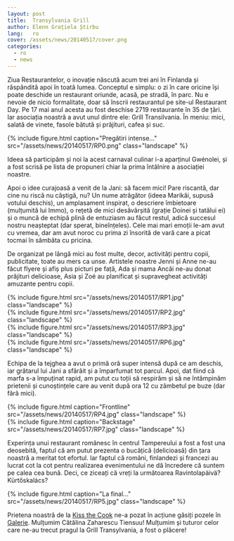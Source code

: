 ```yaml
---
layout: post
title:  Transylvania Grill
author: Elenn Grațiela Știrbu
lang:   ro
cover: /assets/news/20140517/cover.png
categories:
  - ro
  - news
---
```


Ziua Restaurantelor, o inovație născută acum trei ani în Finlanda și răspândită apoi în toată lumea. Conceptul e simplu: o zi în care oricine își poate deschide un restaurant oriunde, acasă, pe stradă, în parc. Nu e nevoie de nicio formalitate, doar să înscrii restaurantul pe site-ul Restaurant Day. Pe 17 mai anul acesta au fost deschise 2719 restaurante în 35 de țări. Iar asociația noastră a avut unul dintre ele: Grill Transilvania. În meniu: mici, salată de vinete, fasole bătută și prăjituri, cafea și suc.

{% include figure.html caption="Pregătiri intense..." src="/assets/news/20140517/RP0.png" class="landscape" %}

Ideea să participăm și noi la acest carnaval culinar i-a aparținul Gwénolei, și a fost scrisă pe lista de propuneri chiar la prima întâlnire a asociației noastre.

Apoi o idee curajoasă a venit de la Jani: să facem mici! Pare riscantă, dar cine nu riscă nu câștigă, nu?
Un nume atrăgător (ideea Marikăi, supusă votului deschis), un amplasament inspirat, o descriere îmbietoare (mulțumită lui Immo), o rețetă de mici desăvârșită (grație Doinei și tatălui ei) și o muncă de echipă plină de entuziasm au făcut restul, adică succesul nostru neașteptat (dar sperat, bineînțeles). Cele mai mari emoții le-am avut cu vremea, dar am avut noroc cu prima zi însorită de vară care a picat tocmai în sâmbăta cu pricina.

De organizat pe lângă mici au fost multe, decor, activități pentru copii, publicitate, toate au mers ca unse. Artistele noastre Jenni și Anne ne-au făcut flyere și afiș plus picturi pe față, Ada și mama Ancăi ne-au donat prăjituri delicioase, Asia și Zoé au planificat și supravegheat activități amuzante pentru copii.

<div class="row">
  <div class="col-md-6">
    {% include figure.html src="/assets/news/20140517/RP1.jpg" class="landscape" %}
  </div>
  <div class="col-md-6">
    {% include figure.html src="/assets/news/20140517/RP2.jpg" class="landscape" %}
  </div>
  <div class="col-md-6">
    {% include figure.html src="/assets/news/20140517/RP3.jpg" class="landscape" %}
  </div>
  <div class="col-md-6">
    {% include figure.html src="/assets/news/20140517/RP6.jpg" class="landscape" %}
  </div>
</div>

Echipa de la tejghea a avut o primă oră super intensă după ce am deschis, iar grătarul lui Jani a sfârâit și a împarfumat tot parcul. Apoi, dat fiind că marfa s-a împuținat rapid, am putut cu toții să respirăm și să ne întâmpinăm prietenii și cunoștințele care au venit după ora 12 cu zâmbetul pe buze (dar fără mici).

<div class="row">
  <div class="col-md-6">
    {% include figure.html caption="Frontline" src="/assets/news/20140517/RP4.jpg" class="landscape" %}
  </div>
  <div class="col-md-6">
    {% include figure.html caption="Backstage" src="/assets/news/20140517/RP7.jpg" class="landscape" %}
  </div>
</div>


Experința unui restaurant românesc în centrul Tampereului a fost a fost una deosebită, faptul că am putut prezenta o bucățică (delicioasă) din țara noastră a meritat tot efortul. Iar faptul că români, finlandezi și francezi au lucrat cot la cot pentru realizarea evenimentului ne dă încredere că suntem pe calea cea bună. Deci, ce ziceați că vreți la următoarea Ravintolapäivä? Kürtőskalács?

{% include figure.html caption="La final..." src="/assets/news/20140517/RP5.jpg" class="landscape" %}

Prietena noastră de la [Kiss the Cook](http://www.kissthecook.ro) ne-a pozat în acțiune găsiți pozele în [Galerie](/ro/gallery/2014/05/17/restaurant-day.html). Mulțumim Cătălina Zaharescu Tiensuu! Mulțumim și tuturor celor care ne-au trecut pragul la Grill Transylvania, a fost o plăcere!